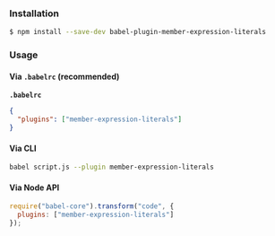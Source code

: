 ### Installation

```sh
$ npm install --save-dev babel-plugin-member-expression-literals
```

### Usage

#### Via `.babelrc` (recommended)

**`.babelrc`**

```json
{
  "plugins": ["member-expression-literals"]
}
```

#### Via CLI

```sh
babel script.js --plugin member-expression-literals
```

#### Via Node API

```js
require("babel-core").transform("code", {
  plugins: ["member-expression-literals"]
});
```
